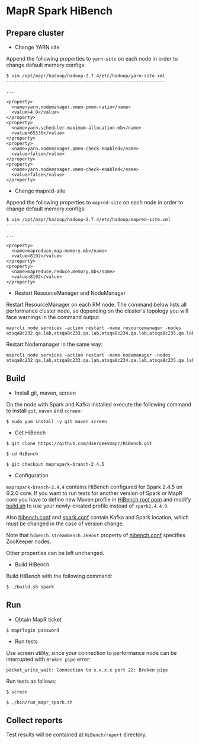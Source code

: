# MapR Spark HiBench

## Prepare cluster

* Change YARN site

Append the following properties to `yarn-site` on each node in order to change default memory configs:
```
$ vim /opt/mapr/hadoop/hadoop-2.7.4/etc/hadoop/yarn-site.xml
------------------------------------------------------------

...

<property>
  <name>yarn.nodemanager.vmem-pmem-ratio</name>
  <value>4.0</value>
</property>
<property>
  <name>yarn.scheduler.maximum-allocation-mb</name>
  <value>65536</value>
</property>
<property>
  <name>yarn.nodemanager.pmem-check-enabled</name>
  <value>false</value>
</property>
<property>
  <name>yarn.nodemanager.vmem-check-enabled</name>
  <value>false</value>
</property>

```


* Change mapred-site

Append the following properties to `mapred-site` on each node in order to change default memory configs:
```
$ vim /opt/mapr/hadoop/hadoop-2.7.4/etc/hadoop/mapred-site.xml
------------------------------------------------------------

...

<property>
  <name>mapreduce.map.memory.mb</name>
  <value>8192</value>
</property>
<property>
  <name>mapreduce.reduce.memory.mb</name>
  <value>8192</value>
</property>

```


* Restart ResourceManager and NodeManager

Restart ResourceManager on each RM node. The command below lists all performance cluster node, so depending on the 
cluster's topology you will face warnings in the command output.

```
maprcli node services -action restart -name resourcemanager -nodes atsqa8c232.qa.lab,atsqa8c233.qa.lab,atsqa8c234.qa.lab,atsqa8c235.qa.lab,atsqa8c236.qa.lab,atsqa8c237.qa.lab,atsqa8c238.qa.lab,atsqa8c239qa.lab,atsqa8c240.qa.lab,atsqa8c241.qa.lab,atsqa8c242.qa.lab
```

Restart Nodemanager in the same way:
```
maprcli node services -action restart -name nodemanager -nodes atsqa8c232.qa.lab,atsqa8c233.qa.lab,atsqa8c234.qa.lab,atsqa8c235.qa.lab,atsqa8c236.qa.lab,atsqa8c237.qa.lab,atsqa8c238.qa.lab,atsqa8c239qa.lab,atsqa8c240.qa.lab,atsqa8c241.qa.lab,atsqa8c242.qa.lab
```


## Build

* Install git, maven, screen 

On the node with Spark and Kafka installed execute the following command to install `git`, `maven` and `screen`:

```
$ sudo yum install -y git maven screen
```

* Get HiBench


```
$ git clone https://github.com/dsergeevmapr/HiBench.git

$ cd HiBench

$ git checkout maprspark-branch-2.4.5
```

* Configuration

`maprspark-branch-2.4.4` contains HiBench configured for Spark 2.4.5 on 6.2.0 core. If you want to run tests for 
another version of Spark or MapR core you have to define new Maven profile in 
[HiBench root pom](https://github.com/dsergeevmapr/HiBench/blob/maprspark-branch-2.4.5/pom.xml#L202) and modify 
[build.sh](https://github.com/dsergeevmapr/HiBench/blob/maprspark-branch-2.4.5/build.sh#L5) to use your newly-created 
profile instead of `spark2.4.4.0`.

Also [hibench.conf](https://github.com/dsergeevmapr/HiBench/blob/maprspark-branch-2.4.5/conf/hibench.conf#L88) and 
[spark.conf](https://github.com/dsergeevmapr/HiBench/blob/maprspark-branch-2.4.5/conf/spark.conf#L2) contain Kafka and 
Spark location, which must be changed in the case of version change.

Note that `hibench.streambench.zkHost` property of 
[hibench.conf](https://github.com/dsergeevmapr/HiBench/blob/maprspark-branch-2.4.5/conf/hibench.conf) specifies 
ZooKeeper nodes.

Other properties can be left unchanged.

* Build HiBench

Build HiBench with the following command:
```
$ ./build.sh spark
```

## Run

* Obtain MapR ticket 

```
$ maprlogin password
```

* Run tests

Use screen utility, since your connection to performance node can be interrupted with `Broken pipe` error:
```
packet_write_wait: Connection to x.x.x.x port 22: Broken pipe
```

Run tests as follows:
```
$ screen

$ ./bin/run_mapr_spark.sh
```

## Collect reports

Test results will be contained at `HiBench/report` directory.
